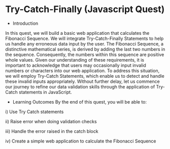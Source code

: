 # Try-Catch-Finally (Javascript Quest)

* Introduction

  
In this quest, we will build a basic web application that calculates the Fibonacci Sequence. We will integrate Try-Catch-Finally Statements to help us handle any erroneous data input by the user. 
The Fibonacci Sequence, a distinctive mathematical series, is derived by adding the last two numbers in the sequence. Consequently, the numbers within this sequence are positive whole values. Given our understanding of these requirements, it is important to acknowledge that users may occasionally input invalid numbers or characters into our web application.
To address this situation, we will employ Try-Catch Statements, which enable us to detect and handle these invalid inputs appropriately. Without further delay, let us commence our journey to refine our data validation skills through the application of Try-Catch statements in JavaScript.



* Learning Outcomes
By the end of this quest, you will be able to:


i) Use Try Catch statements

ii) Raise error when doing validation checks

iii) Handle the error raised in the catch block 

iv) Create a simple web application to calculate the Fibonacci Sequence
